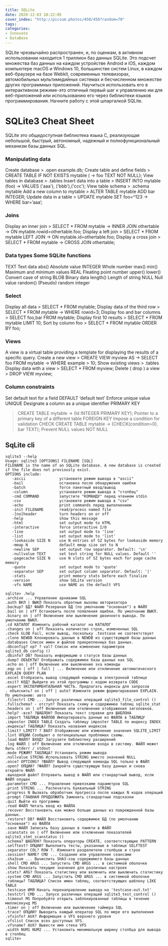 ```yaml
---
title: SQLite
date: 2020-12-03 18:22:05
cover_index: "http://picsum.photos/450/450?random=70"
tags:
categories:
- Innovate
- DataBase
---
```


SQLite чрезвычайно распространен, и, по оценкам, в активном использовании находится 1 триллион баз данных SQLite. Это подсчет множества баз данных на каждом устройстве Android и iOS, каждом компьютере macOS и Windows 10, большинстве систем Linux, в каждом веб-браузере на базе Webkit, современных телевизорах, автомобильных мультимедийных системах и бесчисленном множестве других программных приложений. Научиться использовать его в интерактивном режиме-это отличный первый шаг к управлению им для веб-приложений или использованию его через библиотеки языков программирования. Начните работу с этой шпаргалкой SQLite.



# SQLite3 Cheat Sheet


SQLite это общедоступная библиотека языка C, реализующая небольшой, быстрый, автономный, надежный и полнофункциональный механизм базы данных SQL.



### Manipulating data

Create database > .open example.db;
Create table and define fields > CREATE TABLE IF NOT EXISTS mytable (
→ foo TEXT NOT NULL);
View tables in database > .tables
Insert data into a table > INSERT INTO mytable (foo)
→ VALUES ('aaa'), ('bbb'),('ccc');
View table schema > .schema mytable
Add a new column to mytable > ALTER TABLE mytable ADD bar INTEGER;
Update data in a table > UPDATE mytable SET foo=^123
→ WHERE bar=’aaa’;

### Joins

Display an inner join > SELECT * FROM mytable
→ INNER JOIN othertable
→ ON mytable.rowid=othertable.foo;
Display a left join > SELECT * FROM mytable LEFT JOIN
→ ON mytable.id=othertable.foo;
Display a cross join > SELECT * FROM mytable
→ CROSS JOIN othertable;

### Data types Some SQLite functions

TEXT Text data abs() Absolute value
INTEGER Whole number max() min() Maximum and minimum values
REAL Fleating point number upper() lower() Convert case of string
BLOB Binary data length() Length of string
NULL Null value random() (Pseudo) random integer


### Select

Display all data > SELECT * FROM mytable;
Display data of the third row > SELECT * FROM mytable
→ WHERE rowid=3;
Display foo and bar columns > SELECT foo,bar FROM mytable;
Display first 10 results > SELECT * FROM mytable LIMIT 10;
Sort by column foo > SELECT * FROM mytable ORDER BY foo;

### Views

A view is a virtual table providing a template for displaying the results of a specific query.
Create a new view > CREATE VIEW myview AS
→ SELECT foo FROM mytable
→ WHERE example > 10;
Show existing views > .tables
Display data with a view > SELECT * FROM myview;
Delete ( drop ) a view > DROP VIEW myview;

### Column constraints

Set default text for a field DEFAULT ‘default text’
Enforce unique value UNIQUE
Designate a column as a unique identifier PRIMARY KEY
> CREATE TABLE mytable
→ (Id INTEGER PRIMARY KEY);
Pointer to a primary key of a different table FOREIGN KEY
Impose a condition for validation CHECK
> CREATE TABLE mytable
→ (CHECK(condition>0), bar TEXT);
Prevent NULL values NOT NULL

## SqLite cli
```
sqlite3 --help
Usage: sqlite3 [OPTIONS] FILENAME [SQL]
FILENAME is the name of an SQLite database. A new database is created
if the file does not previously exist.
OPTIONS include:
   -ascii               установите режим вывода в "ascii"
   -bail                остановка после обнаружения ошибки
   -batch               force пакетный ввод/вывод
   -column              установите режим вывода в "столбец"
   -cmd COMMAND         запустите "КОМАНДУ" перед чтением stdin
   -csv                 установите режим вывода в "csv"
   -echo                print commands перед выполнением
   -init FILENAME       read/process named file
   -[no]header          turn headers on or off
   -help                show this message
   -html                set output mode to HTML
   -interactive         force interactive I/O
   -line                set output mode to 'line'
   -list                set output mode to 'list'
   -lookaside SIZE N    use N entries of SZ bytes for lookaside memory
   -mmap N              default mmap size set to N
   -newline SEP         set output row separator. Default: '\n'
   -nullvalue TEXT      set text string for NULL values. Default ''
   -pagecache SIZE N    use N slots of SZ bytes each for page cache memory
   -quote               set output mode to 'quote'
   -separator SEP       set output column separator. Default: '|'
   -stats               print memory stats before each finalize
   -version             show SQLite version
   -vfs NAME            use NAME as the default VFS
```

```
sqlite> .help
.archive ... Управление архивами SQL
.auth ВКЛ | ВЫКЛ Показать обратные вызовы авторизатора
.backup? БД? ФАЙЛ Резервная БД (по умолчанию "основная") в ФАЙЛ
.bail on | off Остановить после появления ошибки. По умолчанию ВЫКЛ.
.binary on | off Включение или выключение двоичного вывода. По умолчанию ВЫКЛ.
.cd КАТАЛОГ Изменить рабочий каталог на КАТАЛОГ
.changes on | off Показать количество строк, измененных SQL
.check GLOB Fail, если вывод, поскольку .testcase не соответствует
.clone NEWDB Клонировать данные в NEWDB из существующей базы данных
.databases Список имен и файлов прикрепленных баз данных.
.dbconfig? op? ? val? Список или изменение параметров sqlite3_db_config ()
.dbinfo? DB? Показать информацию о статусе базы данных
.dump? ОБЪЕКТЫ? Отображать содержимое базы данных как SQL
.echo on | off Включение или выключение эха команды
.eqp on | off | full | ... Включение или отключение автоматического EXPLAIN QUERY PLAN
.excel Отобразить вывод следующей команды в электронной таблице
.exit? КОД? Выйдите из этой программы с кодом возврата CODE
.expert ЭКСПЕРИМЕНТАЛЬНАЯ ЧАСТЬ. Предлагать индексы для запросов
. объяснить? on | off | auto? Измените режим форматирования EXPLAIN. По умолчанию: авто
.filectrl CMD ... Запуск различных операций sqlite3_file_control ()
.fullschema? - отступ? Показать схему и содержимое таблиц sqlite_stat
.headers on | off Включение или отключение отображения заголовков.
.help? -все? ?ШАБЛОН? Показать текст справки для ШАБЛОНА
.import ТАБЛИЦА ФАЙЛОВ Импортировать данные из ФАЙЛА в ТАБЛИЦУ
.imposter INDEX TABLE Создать таблицу imposter TABLE по индексу INDEX
.индексы? ТАБЛИЦА? Показать названия индексов
.limit? LIMIT? ? ВАЛ? Отображение или изменение значения SQLITE_LIMIT
.lint ОПЦИИ Сообщает о потенциальных проблемах схемы.
.load ФАЙЛ? ВХОД? Загрузите библиотеку расширений
.log ФАЙЛ | off Включение или отключение входа в систему. ФАЙЛ может быть stderr / stdout
.mode РЕЖИМ? ТАБЛИЦА? Установить режим вывода
.nullvalue STRING Использовать STRING вместо значений NULL
.once? OPTIONS? ?ФАЙЛ? Вывод следующей команды SQL только в ФАЙЛ
.open? ОПЦИИ? ?ФАЙЛ? Закройте существующую базу данных и снова откройте ФАЙЛ
.выходной файл? Отправить вывод в ФАЙЛ или стандартный вывод, если ФАЙЛ опущен
.parameter CMD ... Управление привязками параметров SQL
.print STRING ... Распечатать буквальный STRING
.progress N Вызвать обработчик прогресса после каждых N кодов операций
.prompt ГЛАВНАЯ ПРОДОЛЖИТЬ Заменить стандартные подсказки
.quit Выйти из программы
.read ФАЙЛ Читать ввод из ФАЙЛА
.recover Восстановить как можно больше данных из поврежденной базы данных.
.restore? DB? ФАЙЛ Восстановить содержимое БД (по умолчанию "основная") из ФАЙЛА
.save ФАЙЛ Записать базу данных в памяти в ФАЙЛ
.scanstats on | off Включение или отключение показателей sqlite3_stmt_scanstatus ()
.schema? ШАБЛОН? Показать операторы CREATE, соответствующие PATTERN
.selftest? ОПЦИИ? Выполнить тесты, указанные в таблице SELFTEST
.separator COL? ROW ?. Измените разделители столбцов и строк
.session? NAME? CMD ... Создание или управление сеансами
.sha3sum ... Вычислить SHA3-хэш содержимого базы данных
.shell CMD ARGS ... Запустить CMD ARGS ... в системной оболочке
.show Показать текущие значения для различных настроек
.stats? ARG? Показать статистику или включить или выключить статистику
.system CMD ARGS ... Запустить CMD ARGS ... в системной оболочке
.таблицы? ТАБЛИЦА? Список имен таблиц, соответствующих шаблону LIKE TABLE
.testcase ИМЯ Начать перенаправление вывода на 'testcase-out.txt'
.testctrl CMD ... Запуск различных операций sqlite3_test_control ()
.timeout MS Попробуйте открыть заблокированные таблицы в течение миллисекунд MS
.timer on | off Включение или выключение таймера SQL
.trace? ОПЦИИ? Выводить каждый оператор SQL по мере его выполнения
.vfsinfo? AUX? Информация о VFS верхнего уровня
.vfslist Список всех доступных VFS.
.vfsname? AUX? Вывести имя стека VFS
.width NUM1 NUM2 ... Установить минимальную ширину столбца для вывода в столбец
sqlite>
```
